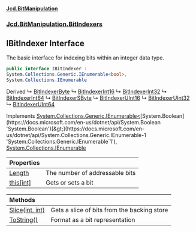﻿#### [Jcd.BitManipulation](index.md 'index')

### [Jcd.BitManipulation.BitIndexers](Jcd.BitManipulation.BitIndexers.md 'Jcd.BitManipulation.BitIndexers')

## IBitIndexer Interface

The basic interface for indexing bits within an integer data type.

```csharp
public interface IBitIndexer :
System.Collections.Generic.IEnumerable<bool>,
System.Collections.IEnumerable
```

Derived
&#8627; [BitIndexerByte](Jcd.BitManipulation.BitIndexers.BitIndexerByte.md 'Jcd.BitManipulation.BitIndexers.BitIndexerByte')
&#8627; [BitIndexerInt16](Jcd.BitManipulation.BitIndexers.BitIndexerInt16.md 'Jcd.BitManipulation.BitIndexers.BitIndexerInt16')
&#8627; [BitIndexerInt32](Jcd.BitManipulation.BitIndexers.BitIndexerInt32.md 'Jcd.BitManipulation.BitIndexers.BitIndexerInt32')
&#8627; [BitIndexerInt64](Jcd.BitManipulation.BitIndexers.BitIndexerInt64.md 'Jcd.BitManipulation.BitIndexers.BitIndexerInt64')
&#8627; [BitIndexerSByte](Jcd.BitManipulation.BitIndexers.BitIndexerSByte.md 'Jcd.BitManipulation.BitIndexers.BitIndexerSByte')
&#8627; [BitIndexerUInt16](Jcd.BitManipulation.BitIndexers.BitIndexerUInt16.md 'Jcd.BitManipulation.BitIndexers.BitIndexerUInt16')
&#8627; [BitIndexerUInt32](Jcd.BitManipulation.BitIndexers.BitIndexerUInt32.md 'Jcd.BitManipulation.BitIndexers.BitIndexerUInt32')
&#8627; [BitIndexerUInt64](Jcd.BitManipulation.BitIndexers.BitIndexerUInt64.md 'Jcd.BitManipulation.BitIndexers.BitIndexerUInt64')

Implements [System.Collections.Generic.IEnumerable&lt;](https://docs.microsoft.com/en-us/dotnet/api/System.Collections.Generic.IEnumerable-1 'System.Collections.Generic.IEnumerable`1')[System.Boolean](https://docs.microsoft.com/en-us/dotnet/api/System.Boolean 'System.Boolean')[&gt;](https://docs.microsoft.com/en-us/dotnet/api/System.Collections.Generic.IEnumerable-1 'System.Collections.Generic.IEnumerable`1'), [System.Collections.IEnumerable](https://docs.microsoft.com/en-us/dotnet/api/System.Collections.IEnumerable 'System.Collections.IEnumerable')

| Properties                                                                                                                    |                                |
|:------------------------------------------------------------------------------------------------------------------------------|:-------------------------------|
| [Length](Jcd.BitManipulation.BitIndexers.IBitIndexer.Length.md 'Jcd.BitManipulation.BitIndexers.IBitIndexer.Length')          | The number of addressable bits |
| [this[int]](Jcd.BitManipulation.BitIndexers.IBitIndexer.this[int].md 'Jcd.BitManipulation.BitIndexers.IBitIndexer.this[int]') | Gets or sets a bit             |

| Methods                                                                                                                                        |                                             |
|:-----------------------------------------------------------------------------------------------------------------------------------------------|:--------------------------------------------|
| [Slice(int, int)](Jcd.BitManipulation.BitIndexers.IBitIndexer.Slice(int,int).md 'Jcd.BitManipulation.BitIndexers.IBitIndexer.Slice(int, int)') | Gets a slice of bits from the backing store |
| [ToString()](Jcd.BitManipulation.BitIndexers.IBitIndexer.ToString().md 'Jcd.BitManipulation.BitIndexers.IBitIndexer.ToString()')               | Format as a bit representation              |

